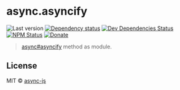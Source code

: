 # async.asyncify

![Last version](https://img.shields.io/github/tag/async-js/async.asyncify.svg?style=flat-square)
[![Dependency status](http://img.shields.io/david/async-js/async.asyncify.svg?style=flat-square)](https://david-dm.org/async-js/async.asyncify)
[![Dev Dependencies Status](http://img.shields.io/david/dev/async-js/async.asyncify.svg?style=flat-square)](https://david-dm.org/async-js/async.asyncify#info=devDependencies)
[![NPM Status](http://img.shields.io/npm/dm/async.asyncify.svg?style=flat-square)](https://www.npmjs.org/package/async.asyncify)
[![Donate](https://img.shields.io/badge/donate-paypal-blue.svg?style=flat-square)](https://paypal.me/kikobeats)

> [async#asyncify](https://github.com/async-js/async#async.asyncify) method as module.

## License

MIT © [async-js](https://github.com/async-js)
